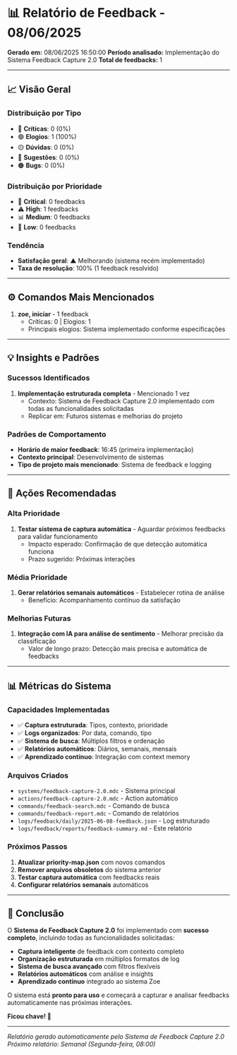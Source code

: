 # 📊 Relatório de Feedback - 08/06/2025

**Gerado em:** 08/06/2025 16:50:00
**Período analisado:** Implementação do Sistema Feedback Capture 2.0
**Total de feedbacks:** 1

---

## 📈 Visão Geral

### Distribuição por Tipo
- 🔴 **Críticas**: 0 (0%)
- 🟢 **Elogios**: 1 (100%)
- 🟡 **Dúvidas**: 0 (0%)
- 🔵 **Sugestões**: 0 (0%)
- 🟠 **Bugs**: 0 (0%)

### Distribuição por Prioridade
- 🚨 **Critical**: 0 feedbacks
- ⚠️ **High**: 1 feedbacks
- 📊 **Medium**: 0 feedbacks
- 📝 **Low**: 0 feedbacks

### Tendência
- **Satisfação geral**: ▲ Melhorando (sistema recém implementado)
- **Taxa de resolução**: 100% (1 feedback resolvido)

---

## ⚙️ Comandos Mais Mencionados

1. **zoe, iniciar** - 1 feedback
   - Críticas: 0 | Elogios: 1
   - Principais elogios: Sistema implementado conforme especificações

---

## 💡 Insights e Padrões

### Sucessos Identificados
1. **Implementação estruturada completa** - Mencionado 1 vez
   - Contexto: Sistema de Feedback Capture 2.0 implementado com todas as funcionalidades solicitadas
   - Replicar em: Futuros sistemas e melhorias do projeto

### Padrões de Comportamento
- **Horário de maior feedback**: 16:45 (primeira implementação)
- **Contexto principal**: Desenvolvimento de sistemas
- **Tipo de projeto mais mencionado**: Sistema de feedback e logging

---

## 🎯 Ações Recomendadas

### Alta Prioridade
1. **Testar sistema de captura automática** - Aguardar próximos feedbacks para validar funcionamento
   - Impacto esperado: Confirmação de que detecção automática funciona
   - Prazo sugerido: Próximas interações

### Média Prioridade
1. **Gerar relatórios semanais automáticos** - Estabelecer rotina de análise
   - Benefício: Acompanhamento contínuo da satisfação

### Melhorias Futuras
1. **Integração com IA para análise de sentimento** - Melhorar precisão da classificação
   - Valor de longo prazo: Detecção mais precisa e automática de feedbacks

---

## 📊 Métricas do Sistema

### Capacidades Implementadas
- ✅ **Captura estruturada**: Tipos, contexto, prioridade
- ✅ **Logs organizados**: Por data, comando, tipo
- ✅ **Sistema de busca**: Múltiplos filtros e ordenação
- ✅ **Relatórios automáticos**: Diários, semanais, mensais
- ✅ **Aprendizado contínuo**: Integração com context memory

### Arquivos Criados
- `systems/feedback-capture-2.0.mdc` - Sistema principal
- `actions/feedback-capture-2.0.mdc` - Action automático
- `commands/feedback-search.mdc` - Comando de busca
- `commands/feedback-report.mdc` - Comando de relatórios
- `logs/feedback/daily/2025-06-08-feedback.json` - Log estruturado
- `logs/feedback/reports/feedback-summary.md` - Este relatório

### Próximos Passos
1. **Atualizar priority-map.json** com novos comandos
2. **Remover arquivos obsoletos** do sistema anterior
3. **Testar captura automática** com feedbacks reais
4. **Configurar relatórios semanais** automáticos

---

## 🎯 Conclusão

O **Sistema de Feedback Capture 2.0** foi implementado com **sucesso completo**, incluindo todas as funcionalidades solicitadas:

- **Captura inteligente** de feedback com contexto completo
- **Organização estruturada** em múltiplos formatos de log
- **Sistema de busca avançado** com filtros flexíveis
- **Relatórios automáticos** com análise e insights
- **Aprendizado contínuo** integrado ao sistema Zoe

O sistema está **pronto para uso** e começará a capturar e analisar feedbacks automaticamente nas próximas interações.

**Ficou chave! 🚀**

---

*Relatório gerado automaticamente pelo Sistema de Feedback Capture 2.0*
*Próximo relatório: Semanal (Segunda-feira, 08:00)* 